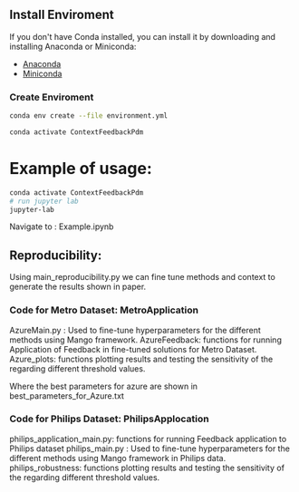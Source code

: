 ## Install Enviroment

If you don't have Conda installed, you can install it by downloading and installing Anaconda or Miniconda:
- [Anaconda](https://www.anaconda.com/products/individual)
- [Miniconda](https://docs.conda.io/en/latest/miniconda.html)


### Create Enviroment
```sh
conda env create --file environment.yml

conda activate ContextFeedbackPdm
```
# Example of usage:

```sh
conda activate ContextFeedbackPdm
# run jupyter lab
jupyter-lab
```
Navigate to : Example.ipynb

## Reproducibility:

Using main_reproducibility.py we can fine tune methods and context to generate the results shown in paper.


### Code for Metro Dataset: MetroApplication

AzureMain.py : Used to  fine-tune hyperparameters for the different methods using Mango framework.
AzureFeedback: functions for running Application of Feedback in fine-tuned solutions for Metro Dataset.
Azure_plots: functions plotting results and testing the sensitivity of the regarding different threshold values.

Where the best parameters for azure are shown in best_parameters_for_Azure.txt

### Code for Philips Dataset: PhilipsApplocation

philips_application_main.py: functions for running Feedback application to Philips dataset
philips_main.py : Used to  fine-tune hyperparameters for the different methods using Mango framework in Philips data.
philips_robustness: functions plotting results and testing the sensitivity of the regarding different threshold values.
